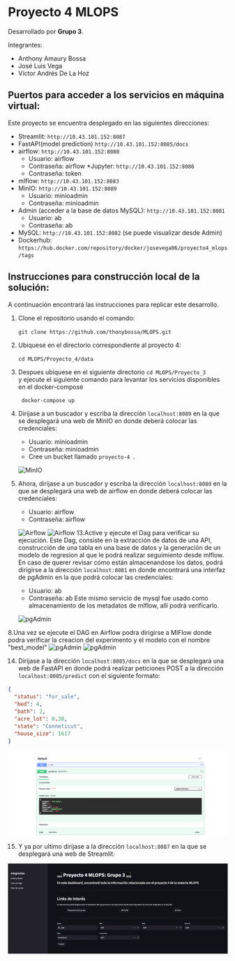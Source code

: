 # Proyecto 4 MLOPS

Desarrollado por **Grupo 3**.

Integrantes:
* Anthony Amaury Bossa
* José Luis Vega
* Víctor Andrés De La Hoz

## Puertos para acceder a los servicios en máquina virtual:
Este proyecto se encuentra desplegado en las siguientes direcciones:
* Streamlit: `http://10.43.101.152:8087`
* FastAPI(model prediction) `http://10.43.101.152:8085/docs`
* airflow: `http://10.43.101.152:8080`
    * Usuario: airflow
    * Contraseña: airflow
*Jupyter: `http://10.43.101.152:8086`
    * Contraseña: token
* mlflow: `http://10.43.101.152:8083`
* MinIO: `http://10.43.101.152:8089`
    * Usuario: minioadmin
    * Contraseña: minioadmin
* Admin (acceder a la base de datos MySQL): `http://10.43.101.152:8081`
    * Usuario: ab
    * Contraseña: ab
* MySQL: `http://10.43.101.152:8082` (se puede visualizar desde Admin)
* Dockerhub: `https://hub.docker.com/repository/docker/josevega06/proyecto4_mlops/tags`

## Instrucciones para construcción local de la solución:
A continuación encontrará las instrucciones para replicar este desarrollo.

1. Clone el repositorio usando el comando:

    `git clone https://github.com/thonybossa/MLOPS.git`

2. Ubiquese en el directorio correspondiente al proyecto 4:

    `cd MLOPS/Proyecto_4/data`
4. Despues ubiquese en el siguiente directorio
    `cd MLOPS/Proyecto_3` <br>
   y ejecute el siguiente comando para levantar los servicios disponibles en el docker-compose
   ```bash
    docker-compose up
    ```


11. Dirijase a un buscador y escriba la dirección `localhost:8089` en la que se desplegará una web de MinIO en donde deberá colocar las credenciales:
    * Usuario: minioadmin
    * Contraseña: minioadmin

    - Cree un bucket llamado `proyecto-4
`.

    ![MinIO](images/minio.png) 
12. Ahora, dirijase a un buscador y escriba la dirección `localhost:8080` en la que se desplegará una web de airflow en donde deberá colocar las credenciales:
    * Usuario: airflow
    * Contraseña: airflow

    ![Airflow](images/airflow.png)
    ![Airflow](images/airflow4.png)
13.Active y ejecute el Dag para verificar su ejecución. Este Dag, consiste en la extracción de datos de una API, construcción de una tabla en una base de datos y la generación de un modelo de regresion al que le podrá realizar seguimiento desde mlflow. En caso de querer revisar cómo están almacenandose los datos, podrá dirigirse a la dirección `localhost:8081` en donde encontrará una interfaz de pgAdmin en la que podrá colocar las credenciales:
    * Usuario: ab
    * Contraseña: ab
Este mismo servicio de mysql fue usado como almacenamiento de los metadatos de mlflow, allí podrá verificarlo.

    ![pgAdmin](images/mysql.png)

8.Una vez se ejecute el DAG en Airflow podra dirigirse a MlFlow donde podra verificar la creacion  del experimento y el modelo con el nombre "best_model" 
    ![pgAdmin](images/mlflow3.png)
    ![pgAdmin](images/bestmodel.png)

14.  Dirijase a la dirección `localhost:8085/docs` en la que se desplegará una web de FastAPI en donde podrá realizar peticiones POST a la dirección `localhost:8085/predict` con el siguiente formato:
```json
{
  "status": "for_sale",
  "bed": 4,
  "bath": 2,
  "acre_lot": 0.38,
  "state": "Conneticut",
  "house_size": 1617
}
```

 ![pgAdmin](images/fastapi.png)
 
 15. Y ya por ultimo dirijase a la dirección `localhost:8087` en la que se desplegará una web de Streamlit:

  ![pgAdmin](images/streamlit.png)